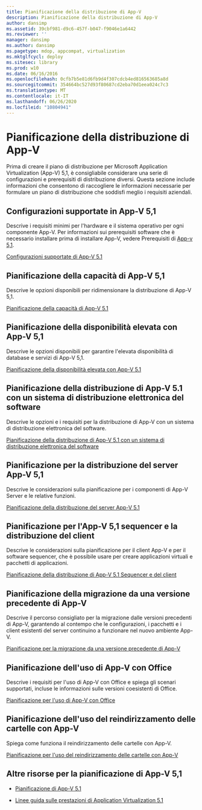 ```yaml
---
title: Pianificazione della distribuzione di App-V
description: Pianificazione della distribuzione di App-V
author: dansimp
ms.assetid: 39cbf981-d9c6-457f-b047-f9046e1a6442
ms.reviewer: ''
manager: dansimp
ms.author: dansimp
ms.pagetype: mdop, appcompat, virtualization
ms.mktglfcycl: deploy
ms.sitesec: library
ms.prod: w10
ms.date: 06/16/2016
ms.openlocfilehash: 0cfb7b5e81d6fb9d4f307cdcb4ed816563685a8d
ms.sourcegitcommit: 354664bc527d93f80687cd2eba70d1eea024c7c3
ms.translationtype: MT
ms.contentlocale: it-IT
ms.lasthandoff: 06/26/2020
ms.locfileid: "10804941"
---
```

# Pianificazione della distribuzione di App-V


Prima di creare il piano di distribuzione per Microsoft Application Virtualization (App-V) 5,1, è consigliabile considerare una serie di configurazioni e prerequisiti di distribuzione diversi. Questa sezione include informazioni che consentono di raccogliere le informazioni necessarie per formulare un piano di distribuzione che soddisfi meglio i requisiti aziendali.

## <a href="" id="---------app-v-5-1-supported-configurations"></a> Configurazioni supportate in App-V 5,1


Descrive i requisiti minimi per l'hardware e il sistema operativo per ogni componente App-V. Per informazioni sui prerequisiti software che è necessario installare prima di installare App-V, vedere Prerequisiti di [App-v 5,1](app-v-51-prerequisites.md).

[Configurazioni supportate di App-V 5.1](app-v-51-supported-configurations.md)

## Pianificazione della capacità di App-V 5,1


Descrive le opzioni disponibili per ridimensionare la distribuzione di App-V 5,1.

[Pianificazione della capacità di App-V 5.1](app-v-51-capacity-planning.md)

## Pianificazione della disponibilità elevata con App-V 5,1


Descrive le opzioni disponibili per garantire l'elevata disponibilità di database e servizi di App-V 5,1.

[Pianificazione della disponibilità elevata con App-V 5.1](planning-for-high-availability-with-app-v-51.md)

## Pianificazione della distribuzione di App-V 5.1 con un sistema di distribuzione elettronica del software


Descrive le opzioni e i requisiti per la distribuzione di App-V con un sistema di distribuzione elettronica del software.

[Pianificazione della distribuzione di App-V 5.1 con un sistema di distribuzione elettronica del software](planning-to-deploy-app-v-51-with-an-electronic-software-distribution-system.md)

## Pianificazione per la distribuzione del server App-V 5,1


Descrive le considerazioni sulla pianificazione per i componenti di App-V Server e le relative funzioni.

[Pianificazione della distribuzione del server App-V 5.1](planning-for-the-app-v-51-server-deployment.md)

## Pianificazione per l'App-V 5,1 sequencer e la distribuzione del client


Descrive le considerazioni sulla pianificazione per il client App-V e per il software sequencer, che è possibile usare per creare applicazioni virtuali e pacchetti di applicazioni.

[Pianificazione della distribuzione di App-V 5.1 Sequencer e del client](planning-for-the-app-v-51-sequencer-and-client-deployment.md)

## Pianificazione della migrazione da una versione precedente di App-V


Descrive il percorso consigliato per la migrazione dalle versioni precedenti di App-V, garantendo al contempo che le configurazioni, i pacchetti e i client esistenti del server continuino a funzionare nel nuovo ambiente App-V.

[Pianificazione per la migrazione da una versione precedente di App-V](planning-for-migrating-from-a-previous-version-of-app-v51.md)

## Pianificazione dell'uso di App-V con Office


Descrive i requisiti per l'uso di App-V con Office e spiega gli scenari supportati, incluse le informazioni sulle versioni coesistenti di Office.

[Pianificazione per l'uso di App-V con Office](planning-for-using-app-v-with-office51.md)

## Pianificazione dell'uso del reindirizzamento delle cartelle con App-V


Spiega come funziona il reindirizzamento delle cartelle con App-V.

[Pianificazione per l'uso del reindirizzamento delle cartelle con App-V](planning-to-use-folder-redirection-with-app-v51.md)

## <a href="" id="other-resources-for-app-v-5-1-planning-"></a>Altre risorse per la pianificazione di App-V 5,1


-   [Pianificazione di App-V 5.1](planning-for-app-v-51.md)

-   [Linee guida sulle prestazioni di Application Virtualization 5.1](performance-guidance-for-application-virtualization-51.md)

 

 





